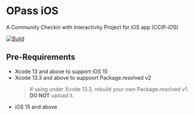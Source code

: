 # OPass iOS

A Community Checkin with Interactivity Project for iOS app (CCIP-iOS)

[![Build](https://github.com/CCIP-App/CCIP-iOS/actions/workflows/build.yml/badge.svg?branch=next)](https://github.com/CCIP-App/CCIP-iOS/actions/workflows/build.yml)

## Pre-Requirements

* Xcode 13 and above to support iOS 15
* Xcode 13.3 and above to suppoort Package.resolved v2
  > If using under Xcode 13.3, rebuild your own Package.resolved v1.  
  > **DO NOT** upload it.
* iOS 15 and above
